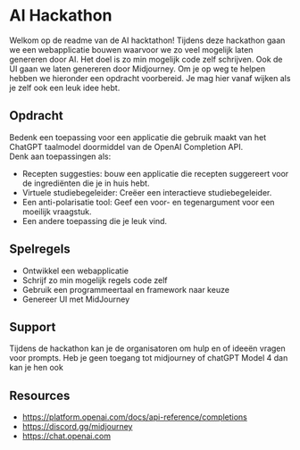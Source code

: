 # AI Hackathon

Welkom op de readme van de AI hacktathon! Tijdens deze hackathon gaan we een webapplicatie bouwen waarvoor we zo veel mogelijk laten genereren door AI. Het doel is zo min mogelijk code zelf schrijven. Ook de UI gaan we laten genereren door Midjourney.
Om je op weg te helpen hebben we hieronder een opdracht voorbereid. Je mag hier vanaf wijken als je zelf ook een leuk idee hebt.

## Opdracht
Bedenk een toepassing voor een applicatie die gebruik maakt van het ChatGPT taalmodel doormiddel van de OpenAI Completion API.  
Denk aan toepassingen als: 
- Recepten suggesties: bouw een applicatie die recepten suggereert voor de ingrediënten die je in huis hebt.
- Virtuele studiebegeleider: Creëer een interactieve studiebegeleider.
- Een anti-polarisatie tool: Geef een voor- en tegenargument voor een moeilijk vraagstuk.
- Een andere toepassing die je leuk vind.

## Spelregels
- Ontwikkel een webapplicatie
- Schrijf zo min mogelijk regels code zelf
- Gebruik een programmeertaal en framework naar keuze
- Genereer UI met MidJourney

## Support
Tijdens de hackathon kan je de organisatoren om hulp en of ideeën vragen voor prompts. Heb je geen toegang tot midjourney of chatGPT Model 4 dan kan je hen ook

## Resources
- https://platform.openai.com/docs/api-reference/completions
- https://discord.gg/midjourney
- https://chat.openai.com
